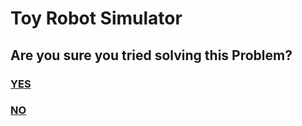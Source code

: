 # Toy Robot Simulator

## Are you sure you tried solving this Problem?

### [YES](/SOLUTION_.md)
### [NO](/README.md)

